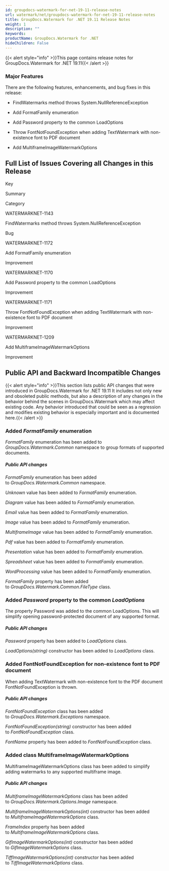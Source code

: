 ```yaml
---
id: groupdocs-watermark-for-net-19-11-release-notes
url: watermark/net/groupdocs-watermark-for-net-19-11-release-notes
title: GroupDocs.Watermark for .NET 19.11 Release Notes
weight: 1
description: ""
keywords: 
productName: GroupDocs.Watermark for .NET
hideChildren: False
---
```

  

{{< alert style="info" >}}This page contains release notes for GroupDocs.Watermark for .NET 19.11{{< /alert >}}

### Major Features

There are the following features, enhancements, and bug fixes in this release:

*   FindWatermarks method throws System.NullReferenceException
*   Add FormatFamily enumeration
    
*   Add Password property to the common LoadOptions
    
*   Throw FontNotFoundException when adding TextWatermark with non-existence font to PDF document
    
*   Add MultiframeImageWatermarkOptions
    

## Full List of Issues Covering all Changes in this Release 

Key

Summary

Category

WATERMARKNET-1143

FindWatermarks method throws System.NullReferenceException

Bug

WATERMARKNET-1172

Add FormatFamily enumeration

Improvement

WATERMARKNET-1170

Add Password property to the common LoadOptions

Improvement

WATERMARKNET-1171

Throw FontNotFoundException when adding TextWatermark with non-existence font to PDF document

Improvement

WATERMARKNET-1209

Add MultiframeImageWatermarkOptions

Improvement

## Public API and Backward Incompatible Changes

{{< alert style="info" >}}This section lists public API changes that were introduced in GroupDocs.Watermark for .NET 19.11 It includes not only new and obsoleted public methods, but also a description of any changes in the behavior behind the scenes in GroupDocs.Watermark which may affect existing code. Any behavior introduced that could be seen as a regression and modifies existing behavior is especially important and is documented here.{{< /alert >}}

### Added *FormatFamily* enumeration

*FormatFamily* enumeration has been added to *GroupDocs.Watermark.Common* namespace to group formats of supported documents.

##### Public API changes

*FormatFamily* enumeration has been added to *GroupDocs.Watermark.Common* namespace.

*Unknown* value has been added to *FormatFamily* enumeration.

*Diagram* value has been added to *FormatFamily* enumeration.

*Email* value has been added to *FormatFamily* enumeration.

*Image* value has been added to *FormatFamily* enumeration.

*MultiframeImage* value has been added to *FormatFamily* enumeration.

*Pdf* value has been added to *FormatFamily* enumeration.

*Presentation* value has been added to *FormatFamily* enumeration.

*Spreadsheet* value has been added to *FormatFamily* enumeration.

*WordProcessing* value has been added to *FormatFamily* enumeration.

*FormatFamily* property has been added to *GroupDocs.Watermark.Common.FileType* class.

### Added *Password* property to the common *LoadOptions*

The property Password was added to the common LoadOptions. This will simplify opening password-protected document of any supported format.

##### Public API changes

*Password* property has been added to *LoadOptions* class.

*LoadOptions(string)* constructor has been added to *LoadOptions* class.

### Added FontNotFoundException for non-existence font to PDF document

When adding TextWatermark with non-existence font to the PDF document FontNotFoundException is thrown.

##### Public API changes

*FontNotFoundException* class has been added to *GroupDocs.Watermark.Exceptions* namespace.

*FontNotFoundException(string)* constructor has been added to *FontNotFoundException* class.

*FontName* property has been added to *FontNotFoundException* class.

### Added class MultiframeImageWatermarkOptions

MultiframeImageWatermarkOptions class has been added to simplify adding watermarks to any supported multiframe image.

##### Public API changes

*MultiframeImageWatermarkOptions* class has been added to *GroupDocs.Watermark.Options.Image* namespace.

*MultiframeImageWatermarkOptions(int)* constructor has been added to *MultiframeImageWatermarkOptions* class.

*FrameIndex* property has been added to *MultiframeImageWatermarkOptions* class.

*GifImageWatermarkOptions(int)* constructor has been added to *GifImageWatermarkOptions* class.

*TiffImageWatermarkOptions(int)* constructor has been added to *TiffImageWatermarkOptions* class.
